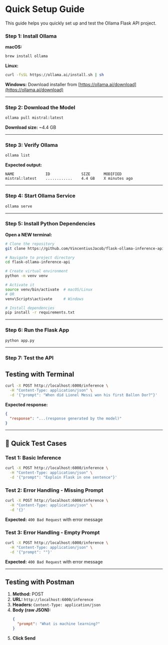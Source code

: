 # Quick Setup Guide

This guide helps you quickly set up and test the Ollama Flask API project.

### Step 1: Install Ollama

**macOS:**

```bash
brew install ollama
```

**Linux:**

```bash
curl -fsSL https://ollama.ai/install.sh | sh
```

**Windows:**
Download installer from [https://ollama.ai/download](https://ollama.ai/download)

---

### Step 2: Download the Model

```bash
ollama pull mistral:latest
```

**Download size:** ~4.4 GB

---

### Step 3: Verify Ollama

```bash
ollama list
```

**Expected output:**

```
NAME              ID              SIZE      MODIFIED
mistral:latest    ............    4.4 GB    X minutes ago
```

---

### Step 4: Start Ollama Service

```bash
ollama serve
```

---

### Step 5: Install Python Dependencies

**Open a NEW terminal:**

```bash
# Clone the repository
git clone https://github.com/VincentiusJacob/flask-ollama-inference-api.git

# Navigate to project directory
cd flask-ollama-inference-api

# Create virtual environment
python -m venv venv

# Activate it
source venv/bin/activate  # macOS/Linux
# OR
venv\Scripts\activate     # Windows

# Install dependencies
pip install -r requirements.txt
```

---

### Step 6: Run the Flask App

```bash
python app.py
```

---

### Step 7: Test the API

## Testing with Terminal

```bash
curl -X POST http://localhost:6000/inference \
  -H "Content-Type: application/json" \
  -d '{"prompt": "When did Lionel Messi won his first Ballon Dor?"}'
```

**Expected response:**

```json
{
  "response": "...(response generated by the model)"
}
```

---

## 🧪 Quick Test Cases

### Test 1: Basic Inference

```bash
curl -X POST http://localhost:6000/inference \
  -H "Content-Type: application/json" \
  -d '{"prompt": "Explain Flask in one sentence"}'
```

### Test 2: Error Handling - Missing Prompt

```bash
curl -X POST http://localhost:6000/inference \
  -H "Content-Type: application/json" \
  -d '{}'
```

**Expected:** `400 Bad Request` with error message

### Test 3: Error Handling - Empty Prompt

```bash
curl -X POST http://localhost:6000/inference \
  -H "Content-Type: application/json" \
  -d '{"prompt": ""}'
```

**Expected:** `400 Bad Request` with error message

---

## Testing with Postman

1. **Method:** POST
2. **URL:** `http://localhost:6000/inference`
3. **Headers:** `Content-Type: application/json`
4. **Body (raw JSON):**
   ```json
   {
     "prompt": "What is machine learning?"
   }
   ```
5. **Click Send**
